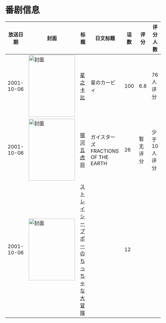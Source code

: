 # 番剧信息

|放送日期|封面|标题|日文标题|话数|评分|评分人数|
|---|---|---|---|---|---|---|
|2001-10-06|<img src="//lain.bgm.tv/pic/cover/c/c4/2a/30182_mn65G.jpg" alt="封面" style="width:150px;height:200px;object-fit:cover;">|[星之卡比](https://bangumi.tv/subject/30182)|星のカービィ|100|6.8|76人评分|
|2001-10-06|<img src="//lain.bgm.tv/pic/cover/c/b0/e8/54038_o1Eyy.jpg" alt="封面" style="width:150px;height:200px;object-fit:cover;">|[银河五虎将](https://bangumi.tv/subject/54038)|ガイスターズ FRACTIONS OF THE EARTH|26|暂无评分|少于10人评分|
|2001-10-06|<img src="//lain.bgm.tv/pic/cover/c/b7/96/318269_zu1q1.jpg" alt="封面" style="width:150px;height:200px;object-fit:cover;">|[ストレイシープ ポーのちっちゃな大冒険](https://bangumi.tv/subject/318269)||12|||
